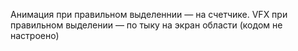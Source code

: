 Анимация при правильном выделеннии — на счетчике. VFX при правильном выделении — по тыку на экран области (кодом не настроено)
